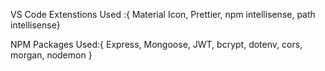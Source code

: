 VS Code Extenstions Used :{ Material Icon, Prettier, npm intellisense, path intellisense}

NPM Packages Used:{ Express, Mongoose, JWT, bcrypt, dotenv, cors, morgan, nodemon }

